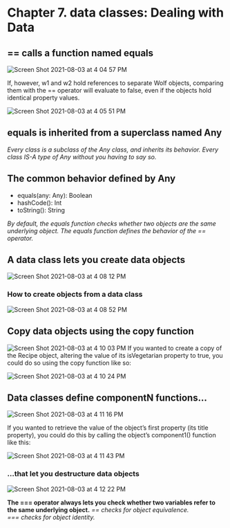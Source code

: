 # Chapter 7. data classes: Dealing with Data

## == calls a function named equals

![Screen Shot 2021-08-03 at 4 04 57 PM](https://user-images.githubusercontent.com/7098685/128086023-71cb28c2-934a-4ca4-841d-2187f4324316.png)


If, however, w1 and w2 hold references to separate Wolf objects, comparing them with the == operator will evaluate to false, even if the objects hold identical property values.

![Screen Shot 2021-08-03 at 4 05 51 PM](https://user-images.githubusercontent.com/7098685/128086081-0e928ad9-6e26-40cc-9f3b-d3c837e2d713.png)

## equals is inherited from a superclass named Any

<i>Every class is a subclass of the Any class, and inherits its behavior. Every class IS-A type of Any without you having to say so.</i>


## The common behavior defined by Any

- equals(any: Any): Boolean
- hashCode(): Int
- toString(): String

<i>By default, the equals function checks whether two objects are the same underlying object. The equals function defines the behavior of the == operator.</i>

## A data class lets you create data objects
![Screen Shot 2021-08-03 at 4 08 12 PM](https://user-images.githubusercontent.com/7098685/128086365-f4b006c1-838a-4a9b-b6ef-582d4cbf6723.png)

### How to create objects from a data class

![Screen Shot 2021-08-03 at 4 08 52 PM](https://user-images.githubusercontent.com/7098685/128086459-385aff2a-062f-4181-9e57-03f4d0a57483.png)


## Copy data objects using the copy function
![Screen Shot 2021-08-03 at 4 10 03 PM](https://user-images.githubusercontent.com/7098685/128086596-f6655055-bca1-4782-8396-3af4f299cbd1.png)
If you wanted to create a copy of the Recipe object, altering the value of its isVegetarian property to true, you could do so using the copy function like so:

![Screen Shot 2021-08-03 at 4 10 24 PM](https://user-images.githubusercontent.com/7098685/128086638-6184dc57-3cd9-4ebc-b41d-71a1ebf91807.png)

## Data classes define componentN functions...
![Screen Shot 2021-08-03 at 4 11 16 PM](https://user-images.githubusercontent.com/7098685/128086729-27a25f53-0e48-443e-a2b5-6e8674323ce5.png)

If you wanted to retrieve the value of the object’s first property (its title property), you could do this by calling the object’s component1() function like this:

![Screen Shot 2021-08-03 at 4 11 43 PM](https://user-images.githubusercontent.com/7098685/128086781-864536c5-0eca-4fa7-8873-ba87760f9c40.png)

### ...that let you destructure data objects
![Screen Shot 2021-08-03 at 4 12 22 PM](https://user-images.githubusercontent.com/7098685/128086839-a6ce7aa2-30eb-4a68-aefc-aee8a2db9e90.png)

**The === operator always lets you check whether two variables refer to the same underlying object.**
<i>
== checks for object equivalence.<br>
=== checks for object identity.
  </i>
  
